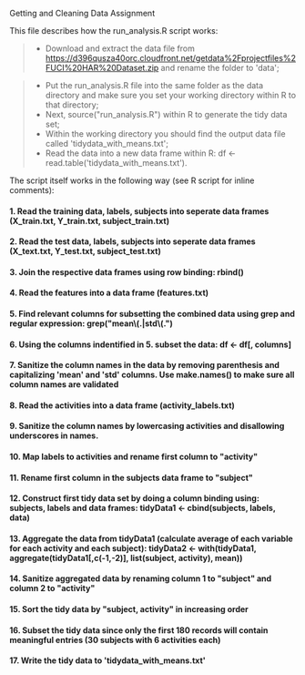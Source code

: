Getting and Cleaning Data Assignment



This file describes how the run_analysis.R script works:


> *   Download and extract the data file from https://d396qusza40orc.cloudfront.net/getdata%2Fprojectfiles%2FUCI%20HAR%20Dataset.zip and rename the folder to 'data';

> *   Put the run_analysis.R file into the same folder as the data directory and make sure you set your working directory within R to that directory; 
> *   Next, source("run_analysis.R") within R to generate the tidy data set;
> *   Within the working directory you should find the output data file called 'tidydata_with_means.txt';
> *   Read the data into a new data frame within R: df <- read.table('tidydata_with_means.txt'). 
   
The script itself works in the following way (see R script for inline comments):
#### 1.  Read the training data, labels, subjects into seperate data frames (X_train.txt, Y_train.txt, subject_train.txt)
#### 2.  Read the test data, labels, subjects into seperate data frames (X_text.txt, Y_test.txt, subject_test.txt)
#### 3.  Join the respective data frames using row binding: rbind()
#### 4.  Read the features into a data frame (features.txt)
#### 5.  Find relevant columns for subsetting the combined data using grep and regular expression: grep("mean\\(.|std\\(.")
#### 6.  Using the columns indentified in 5. subset the data: df <- df[, columns]
#### 7.  Sanitize the column names in the data by removing parenthesis and capitalizing 'mean' and 'std' columns. Use make.names() to make sure all column names are validated
#### 8.  Read the activities into a data frame (activity_labels.txt)
#### 9.  Sanitize the column names by lowercasing activities and disallowing underscores in names.
#### 10.  Map labels to activities and rename first column to "activity"
#### 11.  Rename first column in the subjects data frame to "subject"
#### 12.  Construct first tidy data set by doing a column binding using: subjects, labels and data frames: tidyData1 <- cbind(subjects, labels, data)
#### 13.  Aggregate the data from tidyData1 (calculate average of each variable for each activity and each subject): tidyData2 <- with(tidyData1, aggregate(tidyData1[,c(-1,-2)], list(subject, activity), mean))
#### 14.  Sanitize aggregated data by renaming column 1 to "subject" and column 2 to "activity"
#### 15.  Sort the tidy data by "subject, activity" in increasing order
#### 16.  Subset the tidy data since only the first 180 records will contain meaningful entries (30 subjects with 6 activities each)
#### 17.  Write the tidy data to 'tidydata_with_means.txt'
